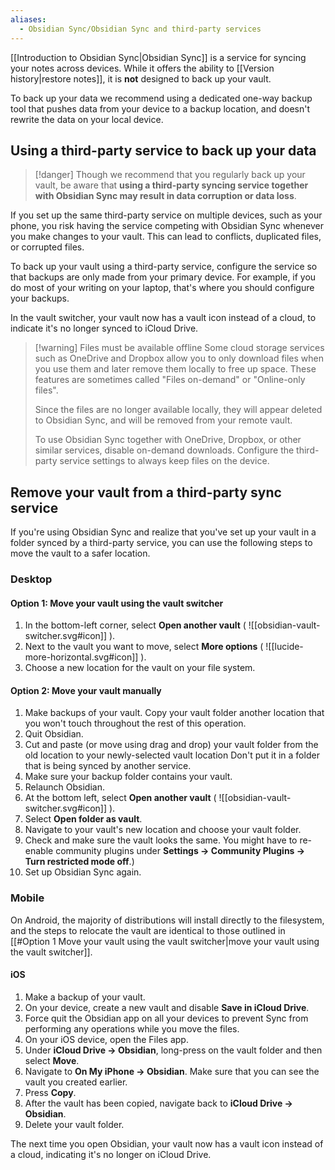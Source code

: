```yaml
---
aliases:
  - Obsidian Sync/Obsidian Sync and third-party services
---
```

[[Introduction to Obsidian Sync|Obsidian Sync]] is a service for syncing your notes across devices. While it offers the ability to [[Version history|restore notes]], it is **not** designed to back up your vault.

To back up your data we recommend using a dedicated one-way backup tool that pushes data from your device to a backup location, and doesn't rewrite the data on your local device.

## Using a third-party service to back up your data

> [!danger] Though we recommend that you regularly back up your vault, be aware that **using a third-party syncing service together with Obsidian Sync may result in data corruption or data loss**.

If you set up the same third-party service on multiple devices, such as your phone, you risk having the service competing with Obsidian Sync whenever you make changes to your vault. This can lead to conflicts, duplicated files, or corrupted files.

To back up your vault using a third-party service, configure the service so that backups are only made from your primary device. For example, if you do most of your writing on your laptop, that's where you should configure your backups. 

In the vault switcher, your vault now has a vault icon instead of a cloud, to indicate it's no longer synced to iCloud Drive. 

> [!warning] Files must be available offline
> Some cloud storage services such as OneDrive and Dropbox allow you to only download files when you use them and later remove them locally to free up space. These features are sometimes called "Files on-demand" or "Online-only files".
> 
> Since the files are no longer available locally, they will appear deleted to Obsidian Sync, and will be removed from your remote vault.
>
> To use Obsidian Sync together with OneDrive, Dropbox, or other similar services,  disable on-demand downloads. Configure the third-party service settings to always keep files on the device.

## Remove your vault from a third-party sync service

If you're using Obsidian Sync and realize that you've set up your vault in a folder synced by a third-party service, you can use the following steps to move the vault to a safer location.

### Desktop

#### Option 1: Move your vault using the vault switcher

1. In the bottom-left corner, select **Open another vault** ( ![[obsidian-vault-switcher.svg#icon]] ).
2. Next to the vault you want to move, select **More options** ( ![[lucide-more-horizontal.svg#icon]] ). 
3. Choose a new location for the vault on your file system.

#### Option 2: Move your vault manually
  
1. Make backups of your vault. Copy your vault folder another location that you won't touch throughout the rest of this operation.
2. Quit Obsidian.  
3. Cut and paste (or move using drag and drop) your vault folder from the old location to your newly-selected vault location Don't put it in a folder that is being synced by another service.
4. Make sure your backup folder contains your vault.  
5. Relaunch Obsidian.  
6. At the bottom left, select **Open another vault** ( ![[obsidian-vault-switcher.svg#icon]] ).
7. Select **Open folder as vault**.
8. Navigate to your vault's new location and choose your vault folder.  
9. Check and make sure the vault looks the same. You might have to re-enable community plugins under **Settings → Community Plugins → Turn restricted mode off**.)  
10. Set up Obsidian Sync again.


### Mobile

On Android, the majority of distributions will install directly to the filesystem, and the steps to relocate the vault are identical to those outlined in [[#Option 1 Move your vault using the vault switcher|move your vault using the vault switcher]].

#### iOS

1. Make a backup of your vault.
2. On your device, create a new vault and disable **Save in iCloud Drive**.
3. Force quit the Obsidian app on all your devices to prevent Sync from performing any operations while you move the files.
4. On your iOS device, open the Files app.
5. Under **iCloud Drive → Obsidian**, long-press on the vault folder and then select **Move**.
6. Navigate to **On My iPhone → Obsidian**. Make sure that you can see the vault you created earlier.
7. Press **Copy**.
5. After the vault has been copied, navigate back to **iCloud Drive → Obsidian**. 
6. Delete your vault folder.

The next time you open Obsidian, your vault now has a vault icon instead of a cloud, indicating it's no longer on iCloud Drive.
